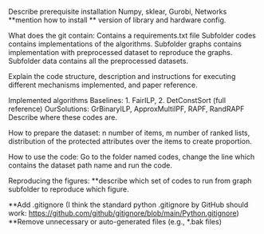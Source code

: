 Describe prerequisite installation
Numpy, sklear, Gurobi, Networks
**mention how to install
** version of library and hardware config.

What does the git contain:
Contains a requirements.txt file
Subfolder codes contains implementations of the algorithms. 
Subfolder graphs contains implementation with preprocessed dataset to reproduce the graphs. 
Subfolder data contains all the preprocessed datasets. 



Explain the code structure, description and instructions for executing different mechanisms implemented, and paper reference.  

Implemented algorithms
Baselines: 1. FairILP, 2. DetConstSort (full reference) 
OurSolutions: GrBinaryILP, ApproxMultiIPF, RAPF, RandRAPF
Describe where these codes are.



How to prepare the dataset: 
n number of items, m number of ranked lists, distribution of the protected attributes over the items to create proportion.  

How to use the code:
Go to the folder named codes, change the line which contains the dataset path name and run the code.


Reproducing the figures:
**describe which set of codes to run from graph subfolder to reproduce which figure.


**Add .gitignore (I think the standard python .gitignore by GitHub should work: https://github.com/github/gitignore/blob/main/Python.gitignore)
**Remove unnecessary or auto-generated files (e.g., *.bak files)

